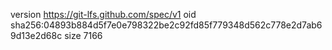 version https://git-lfs.github.com/spec/v1
oid sha256:04893b884d5f7e0e798322be2c92fd85f779348d562c778e2d7ab69d13e2d68c
size 7166
